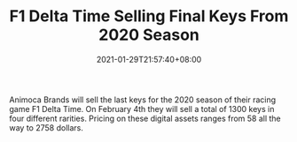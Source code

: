 ﻿---
title: "F1 Delta Time Selling Final Keys From 2020 Season"
date: 2021-01-29T21:57:40+08:00
lastmod: 2021-01-29T16:45:40+08:00
draft: false
authors: ["Gardener"]
description: "Animoca Brands will sell the last keys for the 2020 season of their racing game F1 Delta Time. On February 4th they will sell a total of 1300 keys in four different rarities. Pricing on these digital assets ranges from 58 all the way to 2758 dollars."
featuredImage: "f1-delta-time-selling-final-keys-from-2020-season.png"
tags: ["Virtual World","Play to Earn"]
categories: ["news"]
news: ["Virtual World"]
weight: 
lightgallery: true
pinned: false
recommend: false
recommend1: false
---

Animoca Brands will sell the last keys for the 2020 season of their racing game F1 Delta Time. On February 4th they will sell a total of 1300 keys in four different rarities. Pricing on these digital assets ranges from 58 all the way to 2758 dollars.

<!--more-->

